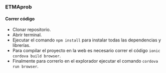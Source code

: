 ### ETMAprob

#### Correr código
- Clonar repositorio.
- Abrir terminal.
- Ejecutar el comando `npm install` para instalar todas las dependencias y librerías.
- Para compilar el proyecto en la web es necesario correr el código `ionic cordova build browser`.
- Finalmente para correrlo en el explorador ejecutar el comando `cordova run browser`.
